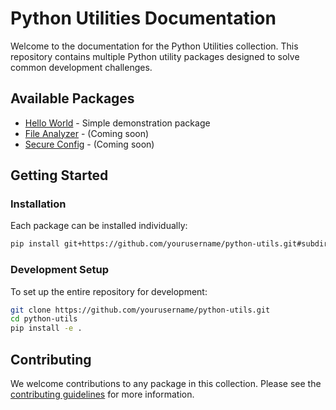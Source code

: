 # Python Utilities Documentation

Welcome to the documentation for the Python Utilities collection. This repository contains multiple Python utility packages designed to solve common development challenges.

## Available Packages

- [Hello World](packages/hello_world.md) - Simple demonstration package
- [File Analyzer](packages/file_analyzer.md) - (Coming soon)
- [Secure Config](packages/secure_config.md) - (Coming soon)

## Getting Started

### Installation

Each package can be installed individually:

```bash
pip install git+https://github.com/yourusername/python-utils.git#subdirectory=packages/hello_world
```

### Development Setup

To set up the entire repository for development:

```bash
git clone https://github.com/yourusername/python-utils.git
cd python-utils
pip install -e .
```

## Contributing

We welcome contributions to any package in this collection. Please see the [contributing guidelines](contributing.md) for more information.

